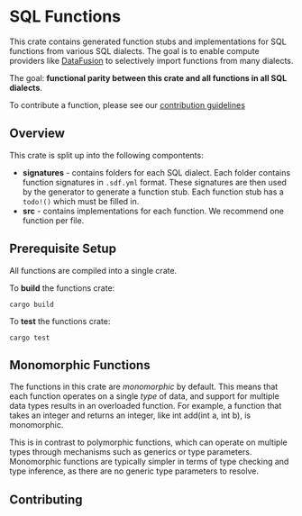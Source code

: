 # SQL Functions

This crate contains generated function stubs and implementations for SQL functions from various SQL dialects. The goal is to enable compute providers like [DataFusion](https://github.com/apache/arrow-datafusion) to selectively import functions from many dialects.

The goal: **functional parity between this crate and all functions in all SQL dialects**.

To contribute a function, please see our [contribution guidelines](contributing.md)

## Overview 
This crate is split up into the following compontents:
- **signatures** - contains folders for each SQL dialect. Each folder contains function signatures in `.sdf.yml` format. These signatures are then used by the generator to generate a function stub. Each function stub has a `todo!()` which must be filled in. 
- **src** - contains implementations for each function. We recommend one function per file.

## Prerequisite Setup
All functions are compiled into a single crate.

To **build** the functions crate:
``` shell
cargo build
```

To **test** the functions crate:
``` shell
cargo test
```

## Monomorphic Functions
The functions in this crate are *monomorphic* by default. This means that each function operates on a single *type* of data, and support for multiple data types results in an overloaded function. For example, a function that takes an integer and returns an integer, like int add(int a, int b), is monomorphic.

This is in contrast to polymorphic functions, which can operate on multiple types through mechanisms such as generics or type parameters. Monomorphic functions are typically simpler in terms of type checking and type inference, as there are no generic type parameters to resolve.

## Contributing

## 